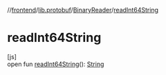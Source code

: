 //[frontend](../../../index.md)/[lib.protobuf](../index.md)/[BinaryReader](index.md)/[readInt64String](read-int64-string.md)

# readInt64String

[js]\
open fun [readInt64String](read-int64-string.md)(): [String](https://kotlinlang.org/api/latest/jvm/stdlib/kotlin/-string/index.html)
